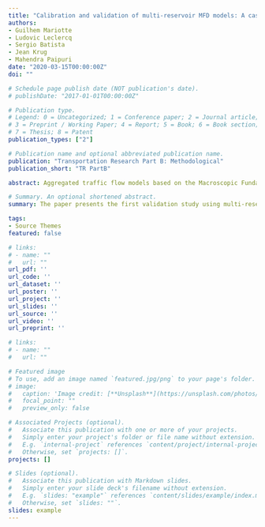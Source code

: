 ```yaml
---
title: "Calibration and validation of multi-reservoir MFD models: A case study in Lyon"
authors: 
- Guilhem Mariotte
- Ludovic Leclercq
- Sergio Batista
- Jean Krug
- Mahendra Paipuri
date: "2020-03-15T00:00:00Z"
doi: ""

# Schedule page publish date (NOT publication's date).
# publishDate: "2017-01-01T00:00:00Z"

# Publication type.
# Legend: 0 = Uncategorized; 1 = Conference paper; 2 = Journal article;
# 3 = Preprint / Working Paper; 4 = Report; 5 = Book; 6 = Book section;
# 7 = Thesis; 8 = Patent
publication_types: ["2"]

# Publication name and optional abbreviated publication name.
publication: "Transportation Research Part B: Methodological"
publication_short: "TR PartB"

abstract: Aggregated traffic flow models based on the Macroscopic Fundamental Diagram (MFD), also known as multireservoir or multi-region MFD models, have been developed for more than a decade for various applications. While being very appealing for simulating traffic dynamics at a city level, the outputs of these models were rarely confronted with real data measurements. Thus, this paper focuses on calibration and validation of an MFD simulation for a city partitioned into multiple reservoirs. The traffic predictions from the MFD simulation (total accumulation and mean speed) are compared with real data from loop and probe sensors. The questions addressed in this study include the city partitioning, the MFD and average trip length estimation, and the path flow distribution among reservoirs. This study is carried on the network of Lyon, France, composed by around 27,000 links that extend over an urban area of 80 km$^2$. Two different clustering cases are defined and compared, with respectively 5 and 10 reservoirs. Our results notably show that the proper estimation of three elements is critical for accurate traffic state prediction: (i) the total “active” network length of each reservoir, (ii) the regional trip lengths in the reservoirs, and (iii) the path flow distribution at the regional network level. While the network equilibrium found in the 5-reservoir clustering can be roughly approximated with Wardrop’s principle, the 10-reservoir case is more complex and requires to design ad-hoc optimization process to derive regional path flow distributions that fit the data. The global equilibrium found in this latter case turns out to be hardly predictable with any traffic equilibrium principle.

# Summary. An optional shortened abstract.
summary: The paper presents the first validation study using multi-reservoir MFD based simulation on a real network using real OD data.

tags:
- Source Themes
featured: false

# links:
# - name: ""
#   url: ""
url_pdf: ''
url_code: ''
url_dataset: ''
url_poster: ''
url_project: ''
url_slides: ''
url_source: ''
url_video: ''
url_preprint: ''

# links:
# - name: ""
#   url: ""

# Featured image
# To use, add an image named `featured.jpg/png` to your page's folder. 
# image:
#   caption: 'Image credit: [**Unsplash**](https://unsplash.com/photos/jdD8gXaTZsc)'
#   focal_point: ""
#   preview_only: false

# Associated Projects (optional).
#   Associate this publication with one or more of your projects.
#   Simply enter your project's folder or file name without extension.
#   E.g. `internal-project` references `content/project/internal-project/index.md`.
#   Otherwise, set `projects: []`.
projects: []

# Slides (optional).
#   Associate this publication with Markdown slides.
#   Simply enter your slide deck's filename without extension.
#   E.g. `slides: "example"` references `content/slides/example/index.md`.
#   Otherwise, set `slides: ""`.
slides: example
---
```

